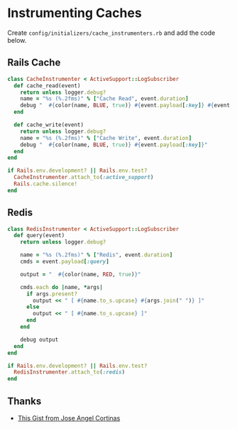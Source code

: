 # Instrumenting Caches

Create `config/initializers/cache_instrumenters.rb` and add the code below.

## Rails Cache

```ruby
class CacheInstrumenter < ActiveSupport::LogSubscriber
  def cache_read(event)
    return unless logger.debug?
    name = "%s (%.2fms)" % ["Cache Read", event.duration]
    debug "  #{color(name, BLUE, true)} #{event.payload[:key]} #{event.payload.except(:key)}"
  end

  def cache_write(event)
    return unless logger.debug?
    name = "%s (%.2fms)" % ["Cache Write", event.duration]
    debug "  #{color(name, BLUE, true)} #{event.payload[:key]}"
  end
end

if Rails.env.development? || Rails.env.test?
  CacheInstrumenter.attach_to(:active_support)
  Rails.cache.silence!
end
```

## Redis

```ruby
class RedisInstrumenter < ActiveSupport::LogSubscriber
  def query(event)
    return unless logger.debug?

    name = "%s (%.2fms)" % ["Redis", event.duration]
    cmds = event.payload[:query]

    output = "  #{color(name, RED, true)}"

    cmds.each do |name, *args|
      if args.present?
        output << " [ #{name.to_s.upcase} #{args.join(" ")} ]"
      else
        output << " [ #{name.to_s.upcase} ]"
      end
    end

    debug output
  end
end

if Rails.env.development? || Rails.env.test?
  RedisInstrumenter.attach_to(:redis)
end
```

## Thanks

- [This Gist from Jose Angel Cortinas](https://gist.github.com/jacortinas/1058808)
